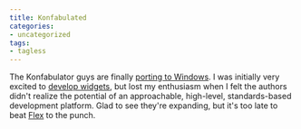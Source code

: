 ```yaml
---
title: Konfabulated
categories:
- uncategorized
tags:
- tagless
---
```


The Konfabulator guys are finally [porting
to Windows][1].  I was initially very excited to [develop widgets][2], but lost my enthusiasm when I felt the authors didn't realize the potential of an approachable, high-level, standards-based development platform.  Glad to see they're expanding, but it's too late to beat [Flex][3] to the punch.

   [1]: http://rss.com.com/2100-1046_3-5126248.html
   [2]: http://www.widgetgallery.com/index.php?author=151
   [3]: http://www.macromedia.com/devnet/flex/

